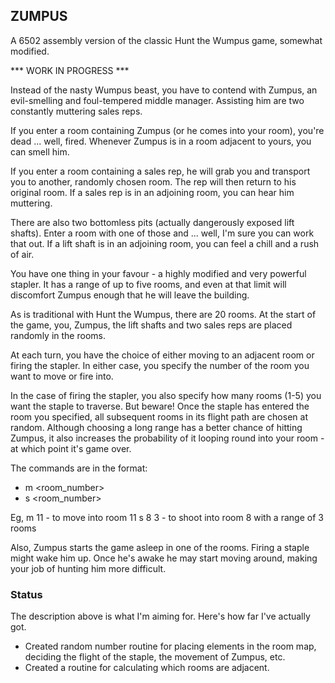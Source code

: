 ## ZUMPUS

A 6502 assembly version of the classic Hunt the Wumpus game, somewhat modified.

*** WORK IN PROGRESS ***

Instead of the nasty Wumpus beast, you have to contend with Zumpus, an evil-smelling and foul-tempered middle manager. Assisting him are two constantly muttering sales reps.

If you enter a room containing Zumpus (or he comes into your room), you're dead ... well, fired. Whenever Zumpus is in a room adjacent to yours, you can smell him.

If you enter a room containing a sales rep, he will grab you and transport you to another, randomly chosen room. The rep will then return to his original room. If a sales rep is in an adjoining room, you can hear him muttering.

There are also two bottomless pits (actually dangerously exposed lift shafts). Enter a room with one of those and ... well, I'm sure you can work that out. If a lift shaft is in an adjoining room, you can feel a chill and a rush of air.

You have one thing in your favour - a highly modified and very powerful stapler. It has a range of up to five rooms, and even at that limit will discomfort Zumpus enough that he will leave the building.

As is traditional with Hunt the Wumpus, there are 20 rooms. At the start of the game, you, Zumpus, the lift shafts and two sales reps are placed randomly in the rooms.

At each turn, you have the choice of either moving to an adjacent room or firing the stapler. In either case, you specify the number of the room you want to move or fire into.

In the case of firing the stapler, you also specify how many rooms (1-5) you want the staple to traverse. But beware! Once the staple has entered the room you specified, all subsequent rooms in its flight path are chosen at random. Although choosing a long range has a better chance of hitting Zumpus, it also increases the probability of it looping round into your room - at which point it's game over.

The commands are in the format:
* m <room_number>
* s <room_number> <range>

Eg,
m 11    - to move into room 11
s 8 3   - to shoot into room 8 with a range of 3 rooms

Also, Zumpus starts the game asleep in one of the rooms. Firing a staple might wake him up. Once he's awake he may start moving around, making your job of hunting him more difficult.

### Status

The description above is what I'm aiming for. Here's how far I've actually got.

* Created random number routine for placing elements in the room map, deciding the flight of the staple, the movement of Zumpus, etc.
* Created a routine for calculating which rooms are adjacent.
